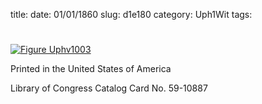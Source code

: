 title: 
date: 01/01/1860
slug: d1e180
category: Uph1Wit
tags: 


<div markdown class="doc" id="d1e180">


# 



<span markdown class="figure">[![Figure Uphv1003](archives/upham/gifs/Uphv1003.gif)](archives/upham/large/Uphv1003.jpg)</span>



Printed in the United States of America

Library of Congress Catalog Card No. 59-10887
</div>